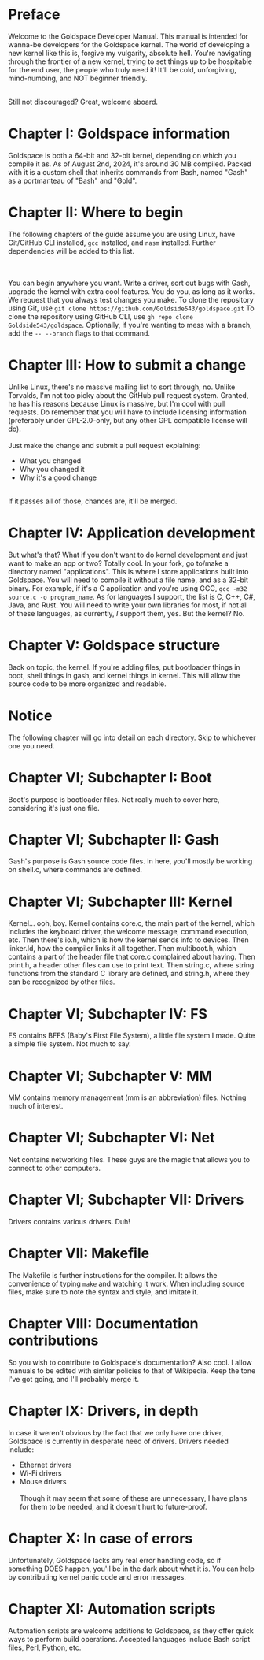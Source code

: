 # Preface
Welcome to the Goldspace Developer Manual. This manual is intended for wanna-be developers for the Goldspace kernel. 
The world of developing a new kernel like this is, forgive my vulgarity, absolute hell. You're navigating through the frontier of a new kernel, trying to set things up to be hospitable for the end user, the people who truly need it! It'll be cold, unforgiving, mind-numbing, and NOT beginner friendly. <br> <br>

Still not discouraged? Great, welcome aboard.
# Chapter I: Goldspace information
Goldspace is both a 64-bit and 32-bit kernel, depending on which you compile it as. As of August 2nd, 2024, it's around 30 MB compiled.
Packed with it is a custom shell that inherits commands from Bash, named "Gash" as a portmanteau of "Bash" and "Gold".
# Chapter II: Where to begin
The following chapters of the guide assume you are using Linux, have Git/GitHub CLI installed, `gcc` installed, and `nasm` installed. Further dependencies will be added to this list.

<br> <br> You can begin anywhere you want. Write a driver, sort out bugs with Gash, upgrade the kernel with extra cool features. You do you, as long as it works.
We request that you always test changes you make. To clone the repository using Git, use `git clone https://github.com/Goldside543/goldspace.git` To clone the repository using GitHub CLI, use `gh repo clone Goldside543/goldspace`. Optionally, if you're wanting to mess with a branch, add the `-- --branch` flags to that command.
# Chapter III: How to submit a change
Unlike Linux, there's no massive mailing list to sort through, no. Unlike Torvalds, I'm not too picky about the GitHub pull request system. Granted, he has his reasons because Linux is massive, but I'm cool with pull requests. Do remember that you will have to include licensing information (preferably under GPL-2.0-only, but any other GPL compatible license will do). <br> <br>
Just make the change and submit a pull request explaining:
* What you changed
* Why you changed it
* Why it's a good change <br> <br>

If it passes all of those, chances are, it'll be merged.
# Chapter IV: Application development
But what's that? What if you don't want to do kernel development and just want to make an app or two? Totally cool.
In your fork, go to/make a directory named "applications". This is where I store applications built into Goldspace.
You will need to compile it without a file name, and as a 32-bit binary. For example, if it's a C application and you're using GCC, `gcc -m32 source.c -o program_name`.
As for languages I support, the list is C, C++, C#, Java, and Rust. You will need to write your own libraries for most, if not all of these languages, as currently, *I* support them, yes. But the kernel? No.
# Chapter V: Goldspace structure
Back on topic, the kernel. If you're adding files, put bootloader things in boot, shell things in gash, and kernel things in kernel. This will allow the source code to be more organized and readable.
# Notice
The following chapter will go into detail on each directory. Skip to whichever one you need.
# Chapter VI; Subchapter I: Boot
Boot's purpose is bootloader files. Not really much to cover here, considering it's just one file.
# Chapter VI; Subchapter II: Gash
Gash's purpose is Gash source code files. In here, you'll mostly be working on shell.c, where commands are defined.
# Chapter VI; Subchapter III: Kernel
Kernel... ooh, boy. Kernel contains core.c, the main part of the kernel, which includes the keyboard driver, the welcome message, command execution, etc. Then there's io.h, which is how the kernel sends info to devices. Then linker.ld, how the compiler links it all together. Then multiboot.h, which contains a part of the header file that core.c complained about having. Then print.h, a header other files can use to print text. Then string.c, where string functions from the standard C library are defined, and string.h, where they can be recognized by other files.
# Chapter VI; Subchapter IV: FS
FS contains BFFS (Baby's First File System), a little file system I made. Quite a simple file system. Not much to say.
# Chapter VI; Subchapter V: MM
MM contains memory management (mm is an abbreviation) files. Nothing much of interest.
# Chapter VI; Subchapter VI: Net
Net contains networking files. These guys are the magic that allows you to connect to other computers.
# Chapter VI; Subchapter VII: Drivers
Drivers contains various drivers. Duh!
# Chapter VII: Makefile
The Makefile is further instructions for the compiler. It allows the convenience of typing `make` and watching it work. When including source files, make sure to note the syntax and style, and imitate it. 
# Chapter VIII: Documentation contributions
So you wish to contribute to Goldspace's documentation? Also cool. I allow manuals to be edited with similar policies to that of Wikipedia. Keep the tone I've got going, and I'll probably merge it.
# Chapter IX: Drivers, in depth
In case it weren't obvious by the fact that we only have one driver, Goldspace is currently in desperate need of drivers. Drivers needed include:
* Ethernet drivers
* Wi-Fi drivers
* Mouse drivers <br> <br>
Though it may seem that some of these are unnecessary, I have plans for them to be needed, and it doesn't hurt to future-proof.
# Chapter X: In case of errors
Unfortunately, Goldspace lacks any real error handling code, so if something DOES happen, you'll be in the dark about what it is. You can help by contributing kernel panic code and error messages.
# Chapter XI: Automation scripts
Automation scripts are welcome additions to Goldspace, as they offer quick ways to perform build operations. Accepted languages include Bash script files, Perl, Python, etc.

